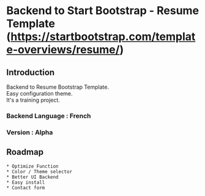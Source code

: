# Backend to Start Bootstrap - Resume Template (https://startbootstrap.com/template-overviews/resume/)

## Introduction

Backend to Resume Bootstrap Template.  
Easy configuration theme.  
It's a training project.

### Backend Language : French
### Version : Alpha

## Roadmap 

    * Optimize Function
    * Color / Theme selector
    * Better UI Backend
    * Easy install 
    * Contact form